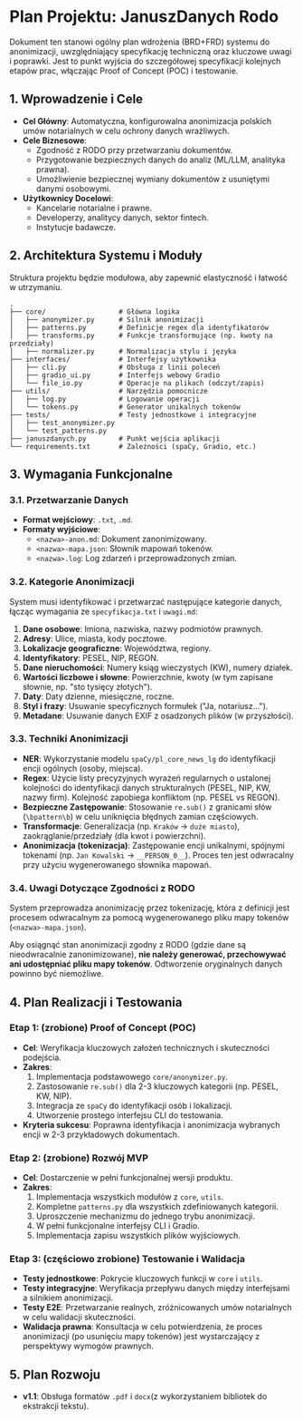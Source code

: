 # Plan Projektu: JanuszDanych Rodo

Dokument ten stanowi ogólny plan wdrożenia (BRD+FRD) systemu do anonimizacji, uwzględniający specyfikację techniczną oraz kluczowe uwagi i poprawki. Jest to punkt wyjścia do szczegółowej specyfikacji kolejnych etapów prac, włączając Proof of Concept (POC) i testowanie.

## 1. Wprowadzenie i Cele

* **Cel Główny**: Automatyczna, konfigurowalna anonimizacja polskich umów notarialnych w celu ochrony danych wrażliwych.
* **Cele Biznesowe**:
  * Zgodność z RODO przy przetwarzaniu dokumentów.
  * Przygotowanie bezpiecznych danych do analiz (ML/LLM, analityka prawna).
  * Umożliwienie bezpiecznej wymiany dokumentów z usuniętymi danymi osobowymi.
* **Użytkownicy Docelowi**:
  * Kancelarie notarialne i prawne.
  * Developerzy, analitycy danych, sektor fintech.
  * Instytucje badawcze.

## 2. Architektura Systemu i Moduły

Struktura projektu będzie modułowa, aby zapewnić elastyczność i łatwość w utrzymaniu.

```
.
├── core/                  # Główna logika
│   ├── anonymizer.py      # Silnik anonimizacji
│   ├── patterns.py        # Definicje regex dla identyfikatorów
│   ├── transforms.py      # Funkcje transformujące (np. kwoty na przedziały)
│   ├── normalizer.py      # Normalizacja stylu i języka
├── interfaces/            # Interfejsy użytkownika
│   ├── cli.py             # Obsługa z linii poleceń
│   ├── gradio_ui.py       # Interfejs webowy Gradio
│   └── file_io.py         # Operacje na plikach (odczyt/zapis)
├── utils/                 # Narzędzia pomocnicze
│   ├── log.py             # Logowanie operacji
│   └── tokens.py          # Generator unikalnych tokenów
├── tests/                 # Testy jednostkowe i integracyjne
│   ├── test_anonymizer.py
│   └── test_patterns.py
├── januszdanych.py        # Punkt wejścia aplikacji
└── requirements.txt       # Zależności (spaCy, Gradio, etc.)
```

## 3. Wymagania Funkcjonalne

### 3.1. Przetwarzanie Danych

* **Format wejściowy**: `.txt`, `.md`.
* **Formaty wyjściowe**:
  * `<nazwa>-anon.md`: Dokument zanonimizowany.
  * `<nazwa>-mapa.json`: Słownik mapowań tokenów.
  * `<nazwa>.log`: Log zdarzeń i przeprowadzonych zmian.

### 3.2. Kategorie Anonimizacji

System musi identyfikować i przetwarzać następujące kategorie danych, łącząc wymagania ze `specyfikacja.txt` i `uwagi.md`:

1. **Dane osobowe**: Imiona, nazwiska, nazwy podmiotów prawnych.
2. **Adresy**: Ulice, miasta, kody pocztowe.
3. **Lokalizacje geograficzne**: Województwa, regiony.
4. **Identyfikatory**: PESEL, NIP, REGON.
5. **Dane nieruchomości**: Numery ksiąg wieczystych (KW), numery działek.
6. **Wartości liczbowe i słowne**: Powierzchnie, kwoty (w tym zapisane słownie, np. "sto tysięcy złotych").
7. **Daty**: Daty dzienne, miesięczne, roczne.
8. **Styl i frazy**: Usuwanie specyficznych formułek ("Ja, notariusz...").
9. **Metadane**: Usuwanie danych EXIF z osadzonych plików (w przyszłości).

### 3.3. Techniki Anonimizacji

* **NER**: Wykorzystanie modelu `spaCy/pl_core_news_lg` do identyfikacji encji ogólnych (osoby, miejsca).
* **Regex**: Użycie listy precyzyjnych wyrażeń regularnych o ustalonej kolejności do identyfikacji danych strukturalnych (PESEL, NIP, KW, nazwy firm). Kolejność zapobiega konfliktom (np. PESEL vs REGON).
* **Bezpieczne Zastępowanie**: Stosowanie `re.sub()` z granicami słów (`\bpattern\b`) w celu uniknięcia błędnych zamian częściowych.
* **Transformacje**: Generalizacja (np. `Kraków` -> `duże miasto`), zaokrąglanie/przedziały (dla kwot i powierzchni).
* **Anonimizacja (tokenizacja)**: Zastępowanie encji unikalnymi, spójnymi tokenami (np. `Jan Kowalski` -> `__PERSON_0__`). Proces ten jest odwracalny przy użyciu wygenerowanego słownika mapowań.

### 3.4. Uwagi Dotyczące Zgodności z RODO

System przeprowadza anonimizację przez tokenizację, która z definicji jest procesem odwracalnym za pomocą wygenerowanego pliku mapy tokenów (`<nazwa>-mapa.json`).

Aby osiągnąć stan anonimizacji zgodny z RODO (gdzie dane są nieodwracalnie zanonimizowane), **nie należy generować, przechowywać ani udostępniać pliku mapy tokenów**. Odtworzenie oryginalnych danych powinno być niemożliwe.

## 4. Plan Realizacji i Testowania

### Etap 1: (zrobione) Proof of Concept (POC)

* **Cel**: Weryfikacja kluczowych założeń technicznych i skuteczności podejścia.
* **Zakres**:
  1. Implementacja podstawowego `core/anonymizer.py`.
  2. Zastosowanie `re.sub()` dla 2-3 kluczowych kategorii (np. PESEL, KW, NIP).
  3. Integracja ze `spaCy` do identyfikacji osób i lokalizacji.
  4. Utworzenie prostego interfejsu CLI do testowania.
* **Kryteria sukcesu**: Poprawna identyfikacja i anonimizacja wybranych encji w 2-3 przykładowych dokumentach.

### Etap 2: (zrobione) Rozwój MVP

* **Cel**: Dostarczenie w pełni funkcjonalnej wersji produktu.
* **Zakres**:
  1. Implementacja wszystkich modułów z `core`, `utils`.
  2. Kompletne `patterns.py` dla wszystkich zdefiniowanych kategorii.
  3. Uproszczenie mechanizmu do jednego trybu anonimizacji.
  4. W pełni funkcjonalne interfejsy CLI i Gradio.
  5. Implementacja zapisu wszystkich plików wyjściowych.

### Etap 3: (częściowo zrobione) Testowanie i Walidacja

* **Testy jednostkowe**: Pokrycie kluczowych funkcji w `core` i `utils`.
* **Testy integracyjne**: Weryfikacja przepływu danych między interfejsami a silnikiem anonimizacji.
* **Testy E2E**: Przetwarzanie realnych, zróżnicowanych umów notarialnych w celu walidacji skuteczności.
* **Walidacja prawna**: Konsultacja w celu potwierdzenia, że proces anonimizacji (po usunięciu mapy tokenów) jest wystarczający z perspektywy wymogów prawnych.

## 5. Plan Rozwoju

* **v1.1**: Obsługa formatów `.pdf` i `docx`(z wykorzystaniem bibliotek do ekstrakcji tekstu).
